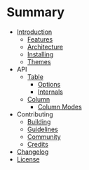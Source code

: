 # Summary

* [Introduction](README.md)
   * [Features](introduction/features.md)
   * [Architecture](introduction/architecture.md)
   * [Installing](introduction/installing.md)
   * [Themes](introduction/themes.md)
* API
   * [Table](api/table.md)
      * [Options](api/options.md)
      * [Internals](api/internals.md)
   * [Column](api/column_options.md)
      * [Column Modes](api/column_modes.md)
* Contributing
   * [Building](contributing/building.md)
   * [Guidelines](contributing/guidelines.md)
   * [Community](community.md)
   * [Credits](credits.md)
* [Changelog](changelog.md)
* [License](license.md)
